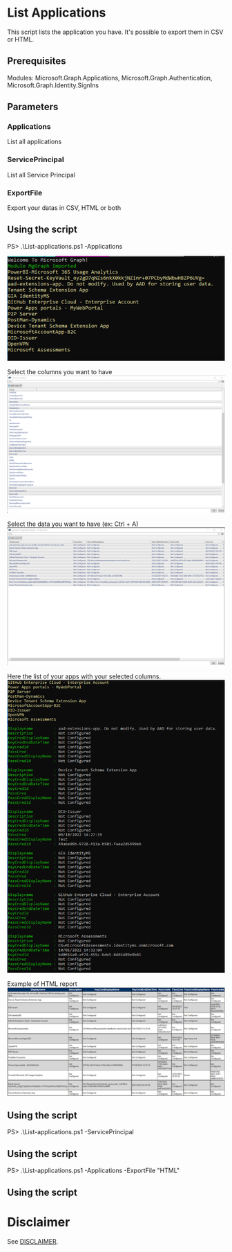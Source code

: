 # List Applications
This script lists the application you have. It's possible to export them in CSV or HTML.

## Prerequisites
Modules: Microsoft.Graph.Applications, Microsoft.Graph.Authentication, Microsoft.Graph.Identity.SignIns

## Parameters
### Applications
List all applications

### ServicePrincipal
List all Service Principal

### ExportFile
Export your datas in CSV, HTML or both

## Using the script
PS> .\List-applications.ps1 -Applications

![image](./images/List-App-1.png)


Select the columns you want to have
![image](./images/List-App-2.png)


Select the data you want to have (ex: Ctrl + A)
![image](./images/List-App-3.png)


Here the list of your apps with your selected columns.
![image](./images/List-App-4.png)


Example of HTML report
![image](./images/List-App-HTML.png)


## Using the script
PS> .\List-applications.ps1 -ServicePrincipal

## Using the script
PS> .\List-applications.ps1 -Applications -ExportFile "HTML"

## Using the script

# Disclaimer
See [DISCLAIMER](./DISCLAIMER.md).